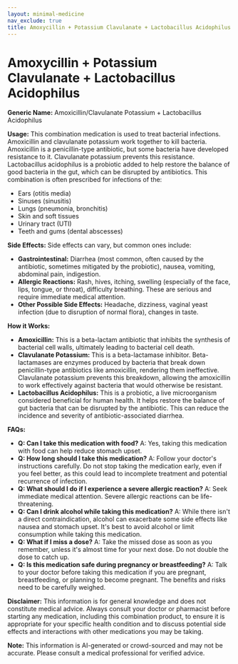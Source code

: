 ```yaml
---
layout: minimal-medicine
nav_exclude: true
title: Amoxycillin + Potassium Clavulanate + Lactobacillus Acidophilus
---
```


# Amoxycillin + Potassium Clavulanate + Lactobacillus Acidophilus

**Generic Name:** Amoxicillin/Clavulanate Potassium + Lactobacillus Acidophilus

**Usage:** This combination medication is used to treat bacterial infections. Amoxicillin and clavulanate potassium work together to kill bacteria. Amoxicillin is a penicillin-type antibiotic, but some bacteria have developed resistance to it. Clavulanate potassium prevents this resistance.  Lactobacillus acidophilus is a probiotic added to help restore the balance of good bacteria in the gut, which can be disrupted by antibiotics.  This combination is often prescribed for infections of the:

* Ears (otitis media)
* Sinuses (sinusitis)
* Lungs (pneumonia, bronchitis)
* Skin and soft tissues
* Urinary tract (UTI)
* Teeth and gums (dental abscesses)


**Side Effects:**  Side effects can vary, but common ones include:

* **Gastrointestinal:** Diarrhea (most common, often caused by the antibiotic, sometimes mitigated by the probiotic), nausea, vomiting, abdominal pain, indigestion.
* **Allergic Reactions:** Rash, hives, itching, swelling (especially of the face, lips, tongue, or throat), difficulty breathing.  These are serious and require immediate medical attention.
* **Other Possible Side Effects:**  Headache, dizziness, vaginal yeast infection (due to disruption of normal flora), changes in taste.


**How it Works:**

* **Amoxicillin:** This is a beta-lactam antibiotic that inhibits the synthesis of bacterial cell walls, ultimately leading to bacterial cell death.
* **Clavulanate Potassium:** This is a beta-lactamase inhibitor.  Beta-lactamases are enzymes produced by bacteria that break down penicillin-type antibiotics like amoxicillin, rendering them ineffective. Clavulanate potassium prevents this breakdown, allowing the amoxicillin to work effectively against bacteria that would otherwise be resistant.
* **Lactobacillus Acidophilus:** This is a probiotic, a live microorganism considered beneficial for human health.  It helps restore the balance of gut bacteria that can be disrupted by the antibiotic. This can reduce the incidence and severity of antibiotic-associated diarrhea.


**FAQs:**

* **Q: Can I take this medication with food?** A: Yes, taking this medication with food can help reduce stomach upset.
* **Q: How long should I take this medication?** A:  Follow your doctor's instructions carefully.  Do not stop taking the medication early, even if you feel better, as this could lead to incomplete treatment and potential recurrence of infection.
* **Q: What should I do if I experience a severe allergic reaction?** A: Seek immediate medical attention. Severe allergic reactions can be life-threatening.
* **Q: Can I drink alcohol while taking this medication?** A:  While there isn't a direct contraindication, alcohol can exacerbate some side effects like nausea and stomach upset.  It's best to avoid alcohol or limit consumption while taking this medication.
* **Q: What if I miss a dose?** A: Take the missed dose as soon as you remember, unless it's almost time for your next dose.  Do not double the dose to catch up.
* **Q:  Is this medication safe during pregnancy or breastfeeding?** A:  Talk to your doctor before taking this medication if you are pregnant, breastfeeding, or planning to become pregnant.  The benefits and risks need to be carefully weighed.

**Disclaimer:** This information is for general knowledge and does not constitute medical advice.  Always consult your doctor or pharmacist before starting any medication, including this combination product, to ensure it is appropriate for your specific health condition and to discuss potential side effects and interactions with other medications you may be taking.


**Note:** This information is AI-generated or crowd-sourced and may not be accurate. Please consult a medical professional for verified advice.